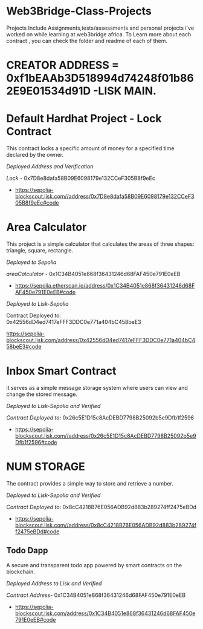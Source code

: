 # Web3Bridge-Class-Projects

Projects Include Assignments,tests/assessments and personal projects i've worked on while learning at web3bridge africa. To Learn more about each contract , you can check the folder and readme of each of them.

# CREATOR ADDRESS = 0xf1bEAAb3D518994d74248f01b862E9E01534d91D -LISK MAIN.

# Default Hardhat Project - Lock Contract

This contract locks a specific amount of money for a specified time declared by the owner.

_Deployed Address and Verification_

_Lock_ - 0x7D8e8dafa58B09E6098179e132CCeF305B8f9eEc

- https://sepolia-blockscout.lisk.com//address/0x7D8e8dafa58B09E6098179e132CCeF305B8f9eEc#code

# Area Calculator

This project is a simple calculator that calculates the areas of three shapes: triangle, square, rectangle.

_Deployed to Sepolia_

_areaCalculator_ - 0x1C34B4051e868f36431246d68FAF450e791E0eEB

- https://sepolia.etherscan.io/address/0x1C34B4051e868f36431246d68FAF450e791E0eEB#code

_Deployed to Lisk-Sepolia_

Contract Deployed to: 0x42556dD4ed7417eFFF3DDC0e771a404bC458beE3

https://sepolia-blockscout.lisk.com/address/0x42556dD4ed7417eFFF3DDC0e771a404bC458beE3#code

# Inbox Smart Contract

it serves as a simple message storage system where users can view and change the stored message.

_Deployed to Lisk-Sepolia and Verified_

_Contract Deployed to_: 0x26c5E1D15c8AcDEBD7798B25092b5e9Dfb1f2596

- https://sepolia-blockscout.lisk.com//address/0x26c5E1D15c8AcDEBD7798B25092b5e9Dfb1f2596#code

# NUM STORAGE

The contract provides a simple way to store and retrieve a number.

_Deployed to Lisk-Sepolia and Verified_

_Contract Deployed to_: 0x8cC4218B76E056ADB92d883b289274ff2475eBDd

- https://sepolia-blockscout.lisk.com//address/0x8cC4218B76E056ADB92d883b289274ff2475eBDd#code

## Todo Dapp

A secure and transparent todo app powered by smart contracts on the blockchain.

_Deployed Address to Lisk and Verified_

_Contract Address_- 0x1C34B4051e868f36431246d68FAF450e791E0eEB

- https://sepolia-blockscout.lisk.com/address/0x1C34B4051e868f36431246d68FAF450e791E0eEB#code
